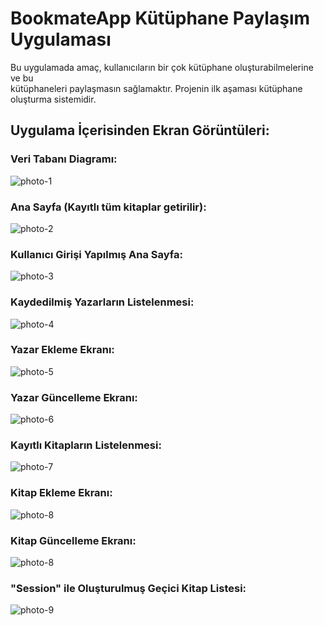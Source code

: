 # BookmateApp Kütüphane Paylaşım Uygulaması

Bu uygulamada amaç, kullanıcıların bir çok kütüphane oluşturabilmelerine ve bu <br>
kütüphaneleri paylaşmasın sağlamaktır. Projenin ilk aşaması kütüphane oluşturma sistemidir. 


## Uygulama İçerisinden Ekran Görüntüleri:


### Veri Tabanı Diagramı:

<img src="https://i.hizliresim.com/qxkmoky.png" alt="photo-1"/><br>

### Ana Sayfa (Kayıtlı tüm kitaplar getirilir):

<img src="https://www.hizliresim.com/4kuzz6h" alt="photo-2"/><br>

### Kullanıcı Girişi Yapılmış Ana Sayfa:

<img src="https://www.hizliresim.com/n9giam1" alt="photo-3"/><br>

### Kaydedilmiş Yazarların Listelenmesi:

<img src="https://www.hizliresim.com/dutv8yv" alt="photo-4"/><br>

### Yazar Ekleme Ekranı:

<img src="https://www.hizliresim.com/hdza085" alt="photo-5"/><br>

### Yazar Güncelleme Ekranı:

<img src="https://www.hizliresim.com/564ay7f" alt="photo-6"/><br>

### Kayıtlı Kitapların Listelenmesi:

<img src="https://www.hizliresim.com/io6rvfr" alt="photo-7"/><br>

### Kitap Ekleme Ekranı:

<img src="https://imgyukle.com/i/rHm348" alt="photo-8"/><br>

### Kitap Güncelleme Ekranı:

<img src="https://www.hizliresim.com/shduk2h" alt="photo-8"/><br>

### "Session" ile Oluşturulmuş Geçici Kitap Listesi:

<img src="https://www.hizliresim.com/4s5e0l7" alt="photo-9"/><br>

